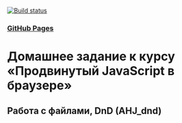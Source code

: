 [![Build status](https://ci.appveyor.com/api/projects/status/ux43amlgvj7guays?svg=true)](https://ci.appveyor.com/project/Vadim2107/ahj-dnd)

### [GitHub Pages](https://vadim2107.github.io/AHJ_dnd/)

# Домашнее задание к курсу «Продвинутый JavaScript в браузере»

## Работа с файлами, DnD (AHJ_dnd)